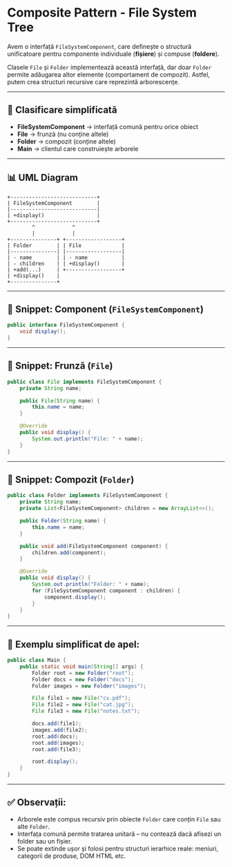 # Composite Pattern - File System Tree

Avem o interfață `FileSystemComponent`, care definește o structură unificatoare pentru componente individuale (**fișiere**) și compuse (**foldere**).

Clasele `File` și `Folder` implementează această interfață, dar doar `Folder` permite adăugarea altor elemente (comportament de compozit). Astfel, putem crea structuri recursive care reprezintă arborescențe.

---

## 🧹 Clasificare simplificată

* **FileSystemComponent** → interfață comună pentru orice obiect
* **File** → frunză (nu conține altele)
* **Folder** → compozit (conține altele)
* **Main** → clientul care construiește arborele

---

## 📊 UML Diagram

```text
+----------------------------+
| FileSystemComponent        |
|----------------------------|
| +display()                 |
+----------------------------+
        ^            ^
        |            |
+---------------+ +------------------+
| Folder        | | File             |
|---------------| |------------------|
| - name        | | - name           |
| - children    | | +display()       |
| +add(...)     | +------------------+
| +display()    |
+---------------+
```

---

## 📄 Snippet: Component (`FileSystemComponent`)

```java
public interface FileSystemComponent {
    void display();
}
```

---

## 📄 Snippet: Frunză (`File`)

```java
public class File implements FileSystemComponent {
    private String name;

    public File(String name) {
        this.name = name;
    }

    @Override
    public void display() {
        System.out.println("File: " + name);
    }
}
```

---

## 📄 Snippet: Compozit (`Folder`)

```java
public class Folder implements FileSystemComponent {
    private String name;
    private List<FileSystemComponent> children = new ArrayList<>();

    public Folder(String name) {
        this.name = name;
    }

    public void add(FileSystemComponent component) {
        children.add(component);
    }

    @Override
    public void display() {
        System.out.println("Folder: " + name);
        for (FileSystemComponent component : children) {
            component.display();
        }
    }
}
```

---

## 🔄 Exemplu simplificat de apel:

```java
public class Main {
    public static void main(String[] args) {
        Folder root = new Folder("root");
        Folder docs = new Folder("docs");
        Folder images = new Folder("images");

        File file1 = new File("cv.pdf");
        File file2 = new File("cat.jpg");
        File file3 = new File("notes.txt");

        docs.add(file1);
        images.add(file2);
        root.add(docs);
        root.add(images);
        root.add(file3);

        root.display();
    }
}
```

---

## ✅ Observații:

* Arborele este compus recursiv prin obiecte `Folder` care conțin `File` sau alte `Folder`.
* Interfața comună permite tratarea unitară – nu contează dacă afisezi un folder sau un fișier.
* Se poate extinde ușor și folosi pentru structuri ierarhice reale: meniuri, categorii de produse, DOM HTML etc.
